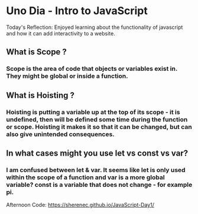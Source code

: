 # Uno Dia - Intro to JavaScript

Today's Reflection: Enjoyed learning about the functionality of javascript and how it can add interactivity to a website.

## What is Scope ?
### Scope is the area of code that objects or variables exist in.  They might be global or inside a function.

## What is Hoisting ?
### Hoisting is putting a variable up at the top of its scope - it is undefined, then will be defined some time during the function or scope.  Hoisting it makes it so that it can be changed, but can also give unintended consequences.

## In what cases might you use let vs const vs var?
### I am confused between let & var.  It seems like let is only used within the scope of a function and var is a more global variable?  const is a variable that does not change - for example pi.

Afternoon Code: https://sherenec.github.io/JavaScript-Day1/